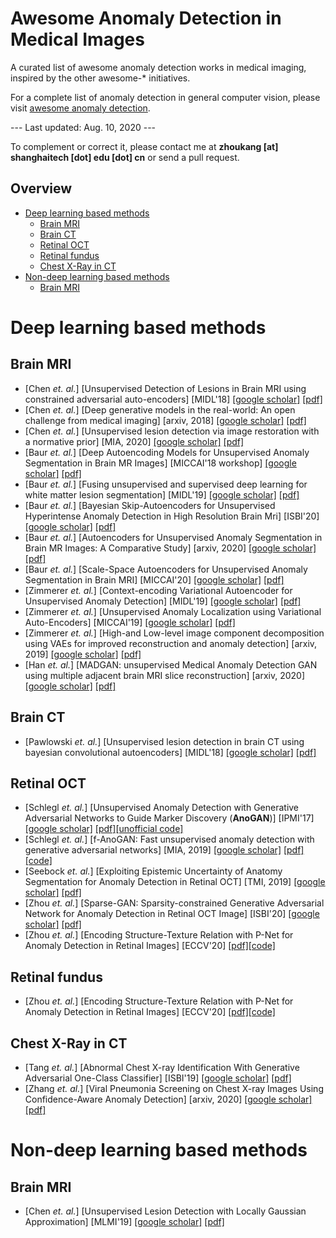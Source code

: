 # Awesome Anomaly Detection in Medical Images
A curated list of awesome anomaly detection works in medical imaging, inspired by the other awesome-* initiatives.

For a complete list of anomaly detection in general computer vision, please visit [awesome anomaly detection](https://github.com/hoya012/awesome-anomaly-detection).

--- Last updated: Aug. 10, 2020 ---

To complement or correct it, please contact me at **zhoukang [at] shanghaitech [dot] edu [dot] cn** or send a pull request.

## Overview
- [Deep learning based methods](#deep-learning-based-methods)
  * [Brain MRI](#brain-mri)
  * [Brain CT](#brain-ct)
  * [Retinal OCT](#retinal-oct)
  * [Retinal fundus](#retinal-fundus)
  * [Chest X-Ray in CT](#chest-x-ray-in-ct)
- [Non-deep learning based methods](#non-deep-learning-based-methods)
  * [Brain MRI](#brain-mri-1)

# Deep learning based methods
## Brain MRI
- [Chen _et. al._] [Unsupervised Detection of Lesions in Brain MRI using constrained adversarial auto-encoders] [MIDL'18] [[google scholar]](https://scholar.google.com/scholar?hl=en&as_sdt=0%2C5&q=Unsupervised+Detection+of+Lesions+in+Brain+MRI+using+constrained+adversarial+auto-encoders&btnG=) [[pdf]](https://arxiv.org/abs/1806.04972)
- [Chen _et. al._] [Deep generative models in the real-world: An open challenge from medical imaging] [arxiv, 2018] [[google scholar]](https://scholar.google.com/scholar?hl=en&as_sdt=0%2C5&q=Deep+generative+models+in+the+real-world%3A+An+open+challenge+from+medical+imaging&btnG=) [[pdf]](https://arxiv.org/abs/1806.05452)
- [Chen _et. al._] [Unsupervised lesion detection via image restoration with a normative prior] [MIA, 2020] [[google scholar]](https://scholar.google.com/scholar?hl=en&as_sdt=0%2C5&q=Unsupervised+lesion+detection+via+image+restoration+with+a+normative+prior&btnG=) [[pdf]](https://www.sciencedirect.com/science/article/pii/S1361841520300773)
- [Baur _et. al._] [Deep Autoencoding Models for Unsupervised Anomaly Segmentation in Brain MR Images] [MICCAI'18 workshop] [[google scholar]](https://scholar.google.com/scholar?hl=en&as_sdt=0%2C5&q=Deep+Autoencoding+Models+for+Unsupervised+Anomaly+Segmentation+in+Brain+MR+Images&btnG=) [[pdf]](https://link.springer.com/chapter/10.1007/978-3-030-11723-8_16)
- [Baur _et. al._] [Fusing unsupervised and supervised deep learning for white matter lesion segmentation] [MIDL'19] [[google scholar]](https://scholar.google.com/scholar?hl=en&as_sdt=0%2C5&q=Fusing+Unsupervised+and+Supervised+Deep+Learning+for+White+Matter+Lesion+Segmentation&btnG=) [[pdf]](https://openreview.net/forum?id=ryxNhZGlxV)
- [Baur _et. al._] [Bayesian Skip-Autoencoders for Unsupervised Hyperintense Anomaly Detection in High Resolution Brain Mri] [ISBI'20] [[google scholar]](https://scholar.google.com/scholar?hl=en&as_sdt=0%2C5&q=Bayesian+Skip-Autoencoders+for+Unsupervised+Hyperintense+Anomaly+Detection+in+High+Resolution+Brain+Mri&btnG=) [[pdf]](https://ieeexplore.ieee.org/abstract/document/9098686/)
- [Baur _et. al._] [Autoencoders for Unsupervised Anomaly Segmentation in Brain MR Images: A Comparative Study] [arxiv, 2020] [[google scholar]](https://scholar.google.com/scholar?hl=en&as_sdt=0%2C5&q=Autoencoders+for+Unsupervised+Anomaly+Segmentation+in+Brain+MR+Images%3A+A+Comparative+Study&btnG=) [[pdf]](https://arxiv.org/abs/2004.03271)
- [Baur _et. al._] [Scale-Space Autoencoders for Unsupervised Anomaly Segmentation in Brain MRI] [MICCAI'20] [[google scholar]](https://scholar.google.com/scholar?hl=en&as_sdt=0%2C5&q=Scale-Space+Autoencoders+for+Unsupervised+Anomaly+Segmentation+in+Brain+MRI&btnG=) [[pdf]](https://arxiv.org/abs/2006.12852)
- [Zimmerer _et. al._] [Context-encoding Variational Autoencoder for Unsupervised Anomaly Detection] [MIDL'19] [[google scholar]](https://scholar.google.com/scholar?hl=en&as_sdt=0%2C5&q=Context-encoding+Variational+Autoencoder+for+Unsupervised+Anomaly+Detection&btnG=) [[pdf]](https://openreview.net/forum?id=BylLiVXptV)
- [Zimmerer _et. al._] [Unsupervised Anomaly Localization using Variational Auto-Encoders] [MICCAI'19] [[google scholar]](https://scholar.google.com/scholar?hl=en&as_sdt=0%2C5&q=Unsupervised+Anomaly+Localization+using+Variational+Auto-Encoders&btnG=) [[pdf]](https://link.springer.com/chapter/10.1007/978-3-030-32251-9_32)
- [Zimmerer _et. al._] [High-and Low-level image component decomposition using VAEs for improved reconstruction and anomaly detection] [arxiv, 2019] [[google scholar]](https://scholar.google.com/scholar?hl=en&as_sdt=0%2C5&q=High-and+Low-level+image+component+decomposition+using+VAEs+for+improved+reconstruction+and+anomaly+detection&btnG=) [[pdf]](https://arxiv.org/abs/1911.12161)
- [Han _et. al._] [MADGAN: unsupervised Medical Anomaly Detection GAN using multiple adjacent brain MRI slice reconstruction] [arxiv, 2020] [[google scholar]](https://scholar.google.com/scholar?hl=en&as_sdt=0%2C5&q=MADGAN%3A+unsupervised+Medical+Anomaly+Detection+GAN+using+multiple+adjacent+brain+MRI+slice+reconstruction&btnG=) [[pdf]](https://arxiv.org/abs/2007.13559)

## Brain CT
- [Pawlowski _et. al._] [Unsupervised lesion detection in brain CT using bayesian convolutional autoencoders] [MIDL'18] [[google scholar]](https://scholar.google.com/scholar?hl=en&as_sdt=0%2C5&q=Unsupervised+lesion+detection+in+brain+CT+using+bayesian+convolutional+autoencoders&btnG=) [[pdf]](https://openreview.net/forum?id=S1hpzoisz)

## Retinal OCT
- [Schlegl _et. al._] [Unsupervised Anomaly Detection with Generative Adversarial Networks to Guide Marker Discovery (**AnoGAN**)] [IPMI'17] [[google scholar]](https://scholar.google.com/scholar?hl=en&as_sdt=0%2C5&q=Unsupervised+Anomaly+Detection+with+Generative+Adversarial+Networks+to+Guide+Marker+Discovery&btnG=) [[pdf]](https://optima.meduniwien.ac.at/fileadmin/PublicationPDFs/2017_schlegl_arxiv.pdf)[[unofficial code]](https://github.com/LeeDoYup/AnoGAN-tf)
- [Schlegl _et. al._] [f-AnoGAN: Fast unsupervised anomaly detection with generative adversarial networks] [MIA, 2019] [[google scholar]](https://scholar.google.com/scholar?hl=en&as_sdt=0%2C5&q=f-AnoGAN%3A+Fast+unsupervised+anomaly+detection+with+generative+adversarial+networks&btnG=) [[pdf]](https://www.sciencedirect.com/science/article/abs/pii/S1361841518302640)[[code]](https://github.com/tSchlegl/f-AnoGAN)
- [Seebock _et. al._] [Exploiting Epistemic Uncertainty of Anatomy Segmentation for Anomaly Detection in Retinal OCT] [TMI, 2019] [[google scholar]](https://scholar.google.com/scholar?hl=en&as_sdt=0%2C5&q=xploiting+Epistemic+Uncertainty+of+Anatomy+Segmentation+for+Anomaly+Detection+in+Retinal+OCT&btnG=) [[pdf]](https://ieeexplore.ieee.org/abstract/document/8727461)
- [Zhou _et. al._] [Sparse-GAN: Sparsity-constrained Generative Adversarial Network for Anomaly Detection in Retinal OCT Image] [ISBI'20] [[google scholar]](https://scholar.google.com/scholar?hl=en&as_sdt=0%2C5&q=Sparse-GAN%3A+Sparsity-constrained+Generative+Adversarial+Network+for+Anomaly+Detection+in+Retinal+OCT+Image&btnG=) [[pdf]](https://ieeexplore.ieee.org/abstract/document/9098374)
- [Zhou _et. al._] [Encoding Structure-Texture Relation with P-Net for Anomaly Detection in Retinal Images] [ECCV'20] [[pdf]](http://zhoukang.pro/paper/2020_ECCV_pnet.pdf.pdf)[[code]](https://github.com/ClancyZhou/P_Net_Anomaly_Detection)

## Retinal fundus
- [Zhou _et. al._] [Encoding Structure-Texture Relation with P-Net for Anomaly Detection in Retinal Images] [ECCV'20] [[pdf]](http://zhoukang.pro/paper/2020_ECCV_pnet.pdf.pdf)[[code]](https://github.com/ClancyZhou/P_Net_Anomaly_Detection)

## Chest X-Ray in CT
- [Tang _et. al._] [Abnormal Chest X-ray Identification With Generative Adversarial One-Class Classifier] [ISBI'19] [[google scholar]](https://scholar.google.com/scholar?hl=en&as_sdt=0%2C5&q=Abnormal+Chest+X-ray+Identification+With+Generative+Adversarial+One-Class+Classifier&btnG=) [[pdf]](https://arxiv.org/abs/1903.02040)
- [Zhang _et. al._] [Viral Pneumonia Screening on Chest X-ray Images Using Confidence-Aware Anomaly Detection] [arxiv, 2020] [[google scholar]](https://scholar.google.com/scholar?hl=en&as_sdt=0%2C5&q=Viral+Pneumonia+Screening+on+Chest+X-ray+Images+Using+Confidence-Aware+Anomaly+Detection&btnG=) [[pdf]](https://arxiv.org/abs/2003.12338)


# Non-deep learning based methods
## Brain MRI
- [Chen _et. al._] [Unsupervised Lesion Detection with Locally Gaussian Approximation] [MLMI'19] [[google scholar]](https://scholar.google.com/scholar?hl=en&as_sdt=0%2C5&q=Unsupervised+Lesion+Detection+with+Locally+Gaussian+Approximation&btnG=) [[pdf]](https://link.springer.com/chapter/10.1007/978-3-030-32692-0_41)

